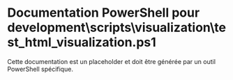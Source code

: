 # Documentation PowerShell pour development\scripts\visualization\test_html_visualization.ps1

Cette documentation est un placeholder et doit être générée par un outil PowerShell spécifique.
